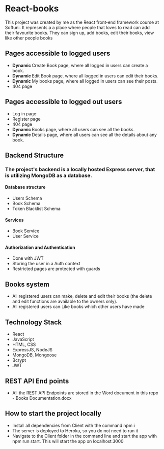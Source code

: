 # React-books

This project was created by me as the React front-end framework course at Softuni. It represents a a place where people that loves to read can add their favourite books. They can sign up, add books, edit their books, view like other people books

## Pages accessible to logged users
<ul>
    <li> <strong> Dynamic </strong> Create Book page, where all logged in users can create a book. </li>
    <li> <strong> Dynamic </strong> Edit Book page, where all logged in users can edit their books.</li>
    <li> <strong> Dynamic </strong> My books page, where all logged in users can see their posts.</li>
    <li>404 page</li>
</ul>

## Pages accessible to logged out users
<ul>
    <li>Log in page</li>
    <li>Register page</li>
    <li>404 page</li>
    <li> <strong> Dynamic </strong> Books page, where all users can see all the books.</li>
    <li> <strong> Dynamic </strong> Details page, where all users can see all the details about any book.</li>
</ul>

## Backend Structure
### The project's backend is a locally hosted Express server, that is utilizing MongoDB as a database.

#### Database structure
<ul>
    <li>Users Schema</li>
    <li>Book Schema</li>
    <li>Token Blacklist Schema</li>
</ul>

#### Services
<ul>
    <li> Book Service </li>
    <li> User Service </li>
    
</ul>

#### Authorization and Authentication
<ul>
    <li> Done with JWT </li>
    <li> Storing the user in a Auth context </li>
    <li> Restricted pages are protected with guards </li>
</ul>

## Books system

<ul>
    <li>All registered users can make, delete and edit their books (the delete and edit functions are available to the owners only).</li>
    <li>All registered users can Like books which other users have made</li>
</ul>


## Technology Stack 
<ul>
    <li>React</li>
    <li>JavaScript</li>
    <li>HTML, CSS</li>
    <li>ExpressJS, NodeJS</li>
    <li>MongoDB, Mongoose</li>
    <li>Bcrypt</li>
    <li>JWT</li>
</ul>

## REST API End points
<ul>
    <li>All the REST API Endpoints are stored in the Word document in this repo - Books Documentation.docx</li>
</ul>

## How to start the project locally
<ul>
    <li>Install all dependencies from  Client with the command npm i</li>
    <li>The server is deployed to Heroku, so you do not need to run it</li>
    <li>Navigate to the Client folder in the command line and start the app with npm run start. This will start the app on localhost:3000</li>
</ul>
